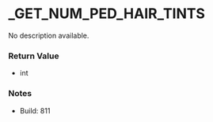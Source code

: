 # _GET_NUM_PED_HAIR_TINTS

No description available.

### Return Value
* int

### Notes
* Build: 811

